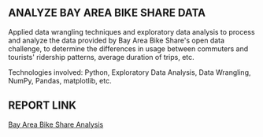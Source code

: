 ## ANALYZE BAY AREA BIKE SHARE DATA ##
Applied data wrangling techniques and exploratory data analysis to process and analyze the data provided by Bay Area Bike Share's open data challenge, to determine the differences in usage between commuters and tourists' ridership patterns, average duration of trips, etc.

Technologies involved: Python, Exploratory Data Analysis, Data Wrangling, NumPy, Pandas, matplotlib, etc.

## REPORT LINK ##
[Bay Area Bike Share Analysis](https://github.com/lynnxlmiao/Data-Analysis/blob/master/Projects/Bike%20Share%20Analysis/Bay_Area_Bike_Share_Analysis.ipynb)
